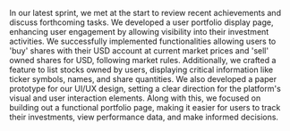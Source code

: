 In our latest sprint, we met at the start to review recent achievements and discuss forthcoming tasks. We developed a user portfolio display page, enhancing user engagement by allowing visibility into their investment activities. We successfully implemented functionalities allowing users to 'buy' shares with their USD account at current market prices and 'sell' owned shares for USD, following market rules. Additionally, we crafted a feature to list stocks owned by users, displaying critical information like ticker symbols, names, and share quantities. We also developed a paper prototype for our UI/UX design, setting a clear direction for the platform's visual and user interaction elements. Along with this, we focused on building out a functional portfolio page, making it easier for users to track their investments, view performance data, and make informed decisions. 